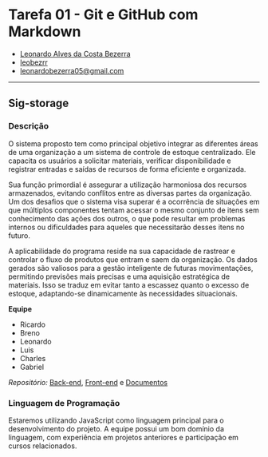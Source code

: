 # Tarefa 01 - Git e GitHub com Markdown
* [Leonardo Alves da Costa Bezerra](https://www.instagram.com/leobezrr_/)
* [leobezrr](https://github.com/Anniellyfs)
* leonardobezerra05@gmail.com
---
## Sig-storage

### Descrição

O sistema proposto tem como principal objetivo integrar as diferentes áreas de uma
organização a um sistema de controle de estoque centralizado. Ele capacita os usuários a
solicitar materiais, verificar disponibilidade e registrar entradas e saídas de recursos de
forma eficiente e organizada.

Sua função primordial é assegurar a utilização harmoniosa dos recursos
armazenados, evitando conflitos entre as diversas partes da organização. Um dos desafios
que o sistema visa superar é a ocorrência de situações em que múltiplos componentes
tentam acessar o mesmo conjunto de itens sem conhecimento das ações dos outros, o que
pode resultar em problemas internos ou dificuldades para aqueles que necessitarão desses
itens no futuro.

A aplicabilidade do programa reside na sua capacidade de rastrear e controlar o
fluxo de produtos que entram e saem da organização. Os dados gerados são valiosos para
a gestão inteligente de futuras movimentações, permitindo previsões mais precisas e uma
aquisição estratégica de materiais. Isso se traduz em evitar tanto a escassez quanto o
excesso de estoque, adaptando-se dinamicamente às necessidades situacionais.

**Equipe**  
- Ricardo
- Breno
- Leonardo
- Luis
- Charles
- Gabriel

*Repositório:* 
[Back-end](https://github.com/leonardobezrr/sig-estoque-back-end),
[Front-end](https://github.com/leonardobezrr/sig-estoque-front-end) e
[Documentos](https://github.com/leonardobezrr/sig-storage.git)

### Linguagem de Programação
Estaremos utilizando JavaScript como linguagem principal para o desenvolvimento do projeto. A equipe possui um bom domínio da linguagem, com experiência em projetos anteriores e participação em cursos relacionados.